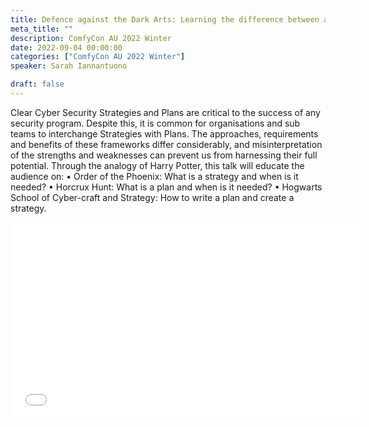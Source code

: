 ```yaml
---
title: Defence against the Dark Arts: Learning the difference between a Security Strategy and a Plan
meta_title: ""
description: ComfyCon AU 2022 Winter
date: 2022-09-04 00:00:00
categories: ["ComfyCon AU 2022 Winter"]
speaker: Sarah Iannantuono

draft: false
---
```

Clear Cyber Security Strategies and Plans are critical to the success of any security program. Despite this, it is common for organisations and sub teams to interchange Strategies with Plans. The approaches, requirements and benefits of these frameworks differ considerably, and misinterpretation of the strengths and weaknesses can prevent us from harnessing their full potential. Through the analogy of Harry Potter, this talk will educate the audience on: • Order of the Phoenix: What is a strategy and when is it needed? • Horcrux Hunt: What is a plan and when is it needed? • Hogwarts School of Cyber-craft and Strategy: How to write a plan and create a strategy.

<iframe width="560" height="315" src="None" title="YouTube video player" frameborder="0" allow="accelerometer; autoplay; clipboard-write; encrypted-media; gyroscope; picture-in-picture; web-share" allowfullscreen></iframe>